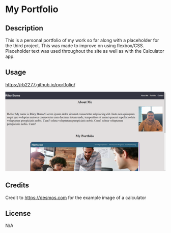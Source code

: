 # My Portfolio

## Description

This is a personal portfolio of my work so far along with a placeholder for the third project. This was made to improve on using flexbox/CSS. Placeholder text was used throughout the site as well as with the Calculator app.

## Usage

https://rb2277.github.io/portfolio/

![Example Image of the site](assets/images/FinishedSite.png)

## Credits

Credit to https://desmos.com for the example image of a calculator

## License

N/A
